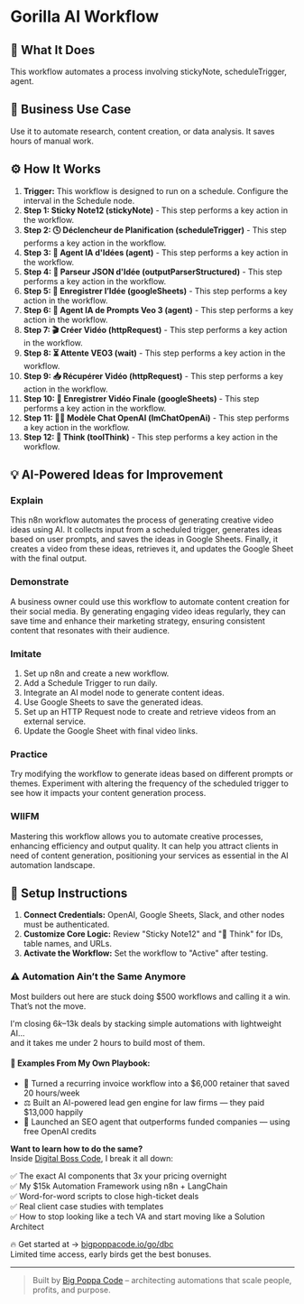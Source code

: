 # Gorilla AI Workflow 

## 🚀 What It Does
This workflow automates a process involving stickyNote, scheduleTrigger, agent.

## 💼 Business Use Case
Use it to automate research, content creation, or data analysis. It saves hours of manual work.

## ⚙️ How It Works
1.  **Trigger:** This workflow is designed to run on a schedule. Configure the interval in the Schedule node.
2. **Step 1: Sticky Note12 (stickyNote)** - This step performs a key action in the workflow.
3. **Step 2: 🕓 Déclencheur de Planification (scheduleTrigger)** - This step performs a key action in the workflow.
4. **Step 3: 🤖 Agent IA d'Idées (agent)** - This step performs a key action in the workflow.
5. **Step 4: 🧾 Parseur JSON d'Idée (outputParserStructured)** - This step performs a key action in the workflow.
6. **Step 5: 📝 Enregistrer l’Idée (googleSheets)** - This step performs a key action in the workflow.
7. **Step 6: 🧠 Agent IA de Prompts Veo 3 (agent)** - This step performs a key action in the workflow.
8. **Step 7: 🎬 Créer Vidéo (httpRequest)** - This step performs a key action in the workflow.
9. **Step 8: ⏳ Attente VEO3 (wait)** - This step performs a key action in the workflow.
10. **Step 9: 📥 Récupérer Vidéo (httpRequest)** - This step performs a key action in the workflow.
11. **Step 10: 📄 Enregistrer Vidéo Finale (googleSheets)** - This step performs a key action in the workflow.
12. **Step 11: 🧠💬 Modèle Chat OpenAI (lmChatOpenAi)** - This step performs a key action in the workflow.
13. **Step 12: 💭 Think (toolThink)** - This step performs a key action in the workflow.

## 💡 AI-Powered Ideas for Improvement
### Explain
This n8n workflow automates the process of generating creative video ideas using AI. It collects input from a scheduled trigger, generates ideas based on user prompts, and saves the ideas in Google Sheets. Finally, it creates a video from these ideas, retrieves it, and updates the Google Sheet with the final output.

### Demonstrate
A business owner could use this workflow to automate content creation for their social media. By generating engaging video ideas regularly, they can save time and enhance their marketing strategy, ensuring consistent content that resonates with their audience.

### Imitate
1. Set up n8n and create a new workflow.
2. Add a Schedule Trigger to run daily.
3. Integrate an AI model node to generate content ideas.
4. Use Google Sheets to save the generated ideas.
5. Set up an HTTP Request node to create and retrieve videos from an external service.
6. Update the Google Sheet with final video links.

### Practice
Try modifying the workflow to generate ideas based on different prompts or themes. Experiment with altering the frequency of the scheduled trigger to see how it impacts your content generation process.

### WIIFM
Mastering this workflow allows you to automate creative processes, enhancing efficiency and output quality. It can help you attract clients in need of content generation, positioning your services as essential in the AI automation landscape.

## 🔧 Setup Instructions
1. **Connect Credentials:** OpenAI, Google Sheets, Slack, and other nodes must be authenticated.
2. **Customize Core Logic:** Review "Sticky Note12" and "💭 Think" for IDs, table names, and URLs.
3. **Activate the Workflow:** Set the workflow to "Active" after testing.

### ⚠️ Automation Ain’t the Same Anymore

Most builders out here are stuck doing $500 workflows and calling it a win.  
That’s not the move.  

I'm closing $6k–$13k deals by stacking simple automations with lightweight AI...  
and it takes me under 2 hours to build most of them.

#### 🧠 Examples From My Own Playbook:
- 🔁 Turned a recurring invoice workflow into a $6,000 retainer that saved 20 hours/week  
- ⚖️ Built an AI-powered lead gen engine for law firms — they paid $13,000 happily  
- 🚀 Launched an SEO agent that outperforms funded companies — using free OpenAI credits  

**Want to learn how to do the same?**  
Inside [Digital Boss Code](https://bigpoppacode.io/go/dbc), I break it all down:

✅ The exact AI components that 3x your pricing overnight  
✅ My $15k Automation Framework using n8n + LangChain  
✅ Word-for-word scripts to close high-ticket deals  
✅ Real client case studies with templates  
✅ How to stop looking like a tech VA and start moving like a Solution Architect  

🔥 Get started at → [bigpoppacode.io/go/dbc](https://bigpoppacode.io/go/dbc)  
Limited time access, early birds get the best bonuses.

---
> Built by [Big Poppa Code](https://bigpoppacode.io) – architecting automations that scale people, profits, and purpose.
